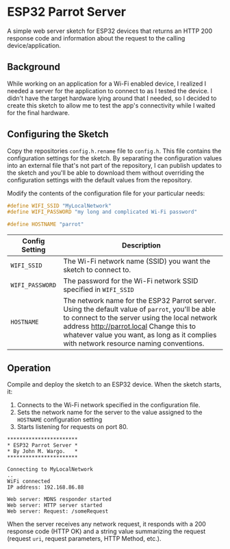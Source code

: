 # ESP32 Parrot Server

A simple web server sketch for ESP32 devices that returns an HTTP 200 response code and information about the request to the calling device/application.

## Background

While working on an application for a Wi-Fi enabled device, I realized I needed a server for the application to connect to as I tested the device. I didn't have the target hardware lying around that I needed, so I decided to create this sketch to allow me to test the app's connectivity while I waited for the final hardware.

## Configuring the Sketch

Copy the repositories `config.h.rename` file to `config.h`. This file contains the configuration settings for the sketch. By separating the configuration values into an external file that's not part of the repository, I can publish updates to the sketch and you'll be able to download them without overriding the configuration settings with the default values from the repository.

Modify the contents of the configuration file for your particular needs:

```c
#define WIFI_SSID "MyLocalNetwork"
#define WIFI_PASSWORD "my long and complicated Wi-Fi password"

#define HOSTNAME "parrot"
```

| Config Setting  | Description |
| --------------- | ----------- |
| `WIFI_SSID`     | The Wi-Fi network name (SSID) you want the sketch to connect to. |
| `WIFI_PASSWORD` | The password for the Wi-Fi network SSID specified in `WIFI_SSID` |
| `HOSTNAME`      | The network name for the ESP32 Parrot server. Using the default value of `parrot`, you'll be able to connect to the server using the local network address http://parrot.local Change this to whatever value you want, as long as it complies with network resource naming conventions. |

## Operation

Compile and deploy the sketch to an ESP32 device. When the sketch starts, it:

1. Connects to the Wi-Fi network specified in the configuration file.
2. Sets the network name for the server to the value assigned to the `HOSTNAME` configuration setting
3. Starts listening for requests on port 80.

```text
***********************
* ESP32 Parrot Server * 
* By John M. Wargo.   * 
***********************

Connecting to MyLocalNetwork
..
WiFi connected
IP address: 192.168.86.88

Web server: MDNS responder started
Web server: HTTP server started
Web server: Request: /someRequest
```

When the server receives any network request, it responds with a 200 response code (HTTP OK) and a string value summarizing the request (request `uri`, request parameters, HTTP Method, etc.).
